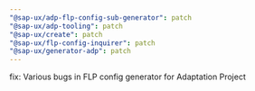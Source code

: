```yaml
---
"@sap-ux/adp-flp-config-sub-generator": patch
"@sap-ux/adp-tooling": patch
"@sap-ux/create": patch
"@sap-ux/flp-config-inquirer": patch
"@sap-ux/generator-adp": patch
---
```


fix: Various bugs in FLP config generator for Adaptation Project
